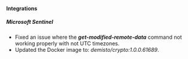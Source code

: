 
#### Integrations

##### Microsoft Sentinel

- Fixed an issue where the ***get-modified-remote-data*** command not working properly with not UTC timezones.
- Updated the Docker image to: *demisto/crypto:1.0.0.61689*.
